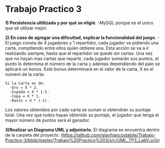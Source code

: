 # Trabajo Practico 3

**1) Persistencia ultilizada y por qué se eligió**. -MySQL porque es el unico que sé utilizar mejor.

**2) En caso de agregar una dificultad, explicar la funcionalidad del juego.** -El juego consta de 4 jugadores y 1 repartidor, cada jugador va pidiendo una carta, compitiendo entre ellos quien obtiene una. Esta acción se va a ir realizando siempre, hasta que el repartidor se quede sin cartas. Una vez que no hayan mas cartas que repartir, cada jugador sumarán sus puntos, el punto lo determina el número de la carta y ademas dependiendo del palo se aplicará un bonus. Este bonus determinará en el valor de la carta, X es el numeró de la carta:

    Si la Carta es de:
      -Oro = X * 2.
      -Espada = X * 1.5.
      -Copa = X * 1.
      -Basto = X * (-1).
      
Los valores obtenidos por cada carta se suman si obtendrán su puntaje total. Una vez que todos hayan obtenido su puntaje, el jugador que tenga el mayor número de puntos será el ganador.

**3)Realizar un Diagrama UML y adjuntarlo.** El diagrama se encuentra dentro de la carpeta del proyecto.          (https://github.com/gianfrancostabile/Trabajo-Practico-3/blob/master/Trabajo%20Practico%203/src/UML_TP3_LabV.ucls)
